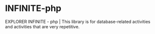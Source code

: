 # INFINITE-php
EXPLORER INFINITE - php | This library is for database-related activities and activities that are very repetitive.
